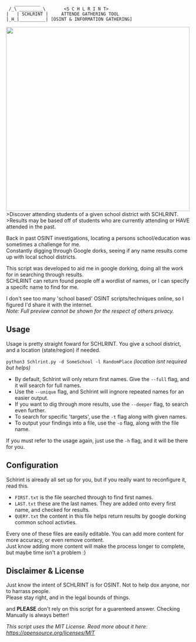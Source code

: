  ```
    __________
  /_\ _________\       <S C H L R I N T>
|   | SCHLRINT |     ATTENDE GATHERING TOOL
|_H_|__________| [OSINT & INFORMATION GATHERING]
```
<img src="[https://your-image-url.type](https://github.com/Xeonrx/Schlrint/blob/main/img/sample.png)" width="500" height="500">
>Discover attending students of a given school district with SCHLRINT.<br />
>Results may be based off of students who are currently attending or HAVE attended in the past.


Back in past OSINT investigations, locating a persons school/education was sometimes a challenge for me.<br />
Constantly digging through Google dorks, seeing if any name results come up with local school districts.

This script was developed to aid me in google dorking, doing all the work for in searching through results.<br />
SCHLRINT can return found people off a wordlist of names, or I can specify a specifc name to find for me.

I don't see too many 'school based' OSINT scripts/techniques online, so I figured I'd share it with the internet.<br />
*Note: Full preview cannot be shown for the respect of others privacy.*

## Usage
Usage is pretty straight foward for SCHLRINT. You give a school district, and a location (state/region) if needed.

`python3 Schlrint.py -d SomeSchool -l RandomPlace` *(location isnt required but helps)*

- By default, Schlrint will only return first names. Give the `--full` flag, and it will search for full names.
- Use the `--unique` flag, and Schlrint will ingnore repeated names for an easier output.
- If you want to dig through more results, use the `--deeper` flag, to search even further.
- To search for specific 'targets', use the `-t` flag along with given names.
- To output your findings into a file, use the `-o` flag, along with the file name.

If you must refer to the usage again, just use the `-h` flag, and it will be there for you.

## Configuration
Schlrint is already all set up for you, but if you really want to reconfigure it, read this.
- `FIRST.txt` is the file searched through to find first names.
- `LAST.txt` these are the last names. They are added onto every first name, and checked for results.
- `QUERY.txt` the content in this file helps return results by google dorking common school activties.

Every one of these files are easily editable. You can add more content for more accuracy, or even remove content.<br />
Just know adding more content will make the process longer to complete, but maybe time isn't a problem :)

## Disclaimer & License
Just know the intent of SCHLRINT is for OSINT. Not to help dox anyone, nor to harrass people.<br />
Please stay right, and in the legal bounds of things.

and **PLEASE** don't rely on this script for a guarenteed answer. Checking Manually is always better!

*This script uses the MIT License. Read more about it here: https://opensource.org/licenses/MIT*
